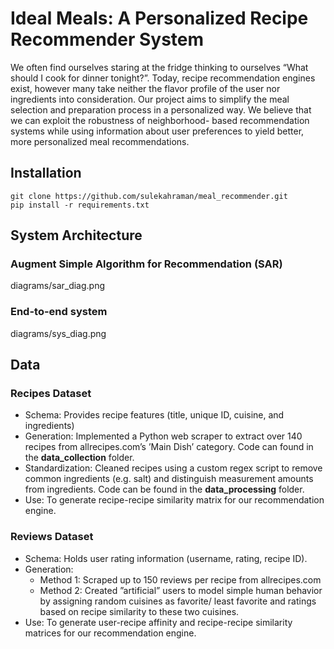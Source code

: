 # Ideal Meals: A Personalized Recipe Recommender System
We often find ourselves staring at the fridge thinking to ourselves “What should I cook for dinner tonight?”. Today, recipe recommendation engines exist, however many take neither the flavor profile of the user nor ingredients into consideration. Our project aims to simplify the meal selection and preparation process in a personalized way. We believe that we can exploit the robustness of neighborhood- based recommendation systems while using information about user preferences to yield better, more personalized meal recommendations. 

## Installation
```
git clone https://github.com/sulekahraman/meal_recommender.git
pip install -r requirements.txt 
```

## System Architecture
### Augment Simple Algorithm for Recommendation (SAR)
diagrams/sar_diag.png

### End-to-end system
diagrams/sys_diag.png


## Data
### Recipes Dataset
* Schema: Provides recipe features (title, unique ID, cuisine, and ingredients)
* Generation: Implemented a Python web scraper to extract over 140 recipes from allrecipes.com’s ’Main Dish’ category. Code can found in the **data_collection** folder.
* Standardization: Cleaned recipes using a custom regex script to remove common ingredients (e.g. salt) and distinguish measurement amounts from ingredients. Code can be found in the **data_processing** folder.
* Use: To generate recipe-recipe similarity matrix for our recommendation engine.

### Reviews Dataset
* Schema: Holds user rating information (username, rating, recipe ID).
* Generation: 
  * Method 1: Scraped up to 150 reviews per recipe from allrecipes.com
  * Method 2: Created ”artificial” users to model simple human behavior by assigning random cuisines as favorite/ least favorite and ratings based on recipe similarity to these two cuisines.
* Use: To generate user-recipe affinity and recipe-recipe similarity matrices for our recommendation engine.

